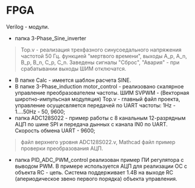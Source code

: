 # FPGA
Verilog - модули.

- папка 3-Phase_Sine_inverter
> Top.v - реализация трехфазного синусоедального напряжения частотой 50 Гц. 
функцией "мертвого времени", выходы A_p, A_n, B_p, B_n, C_p, C_n.
Заведены сигналы "Сброс", "Авария" - при срабатывании выходы ШИМ отключатся.  
- В папке Calc - имеется шаблон расчета SINE.
- В папке 3-Phase_induction motor_control - реализовано скалярное управление преобразователем частоты. ШИМ SVPWM - (Векторная широтно-импульсная модуляция)
	Top.v - главный файл проекта, управление осущесвляется передачей по UART частоты: 1Hz - 1....50Hz - 50, 9600; 
- папка ADC128S022 - пример работы с 8 канальным 12-разрядным АЦП по шине SPI и передача дынных с канала IN0  по UART. Cкорость обмена UART - 9600;
> файл верхнего уровня ADC128S022.v, Mathcad файл пример проверки преобразования АЦП.
- папка PID_ADC_PWM_control реализован пример ПИ регулятора с выводом PWM. В примере используется АЦП для реализации ОС с объекта RC - цепь. Система поддерживает 1.4В на выходе RC (апериодическое звено первого порядка) объекта управления.
